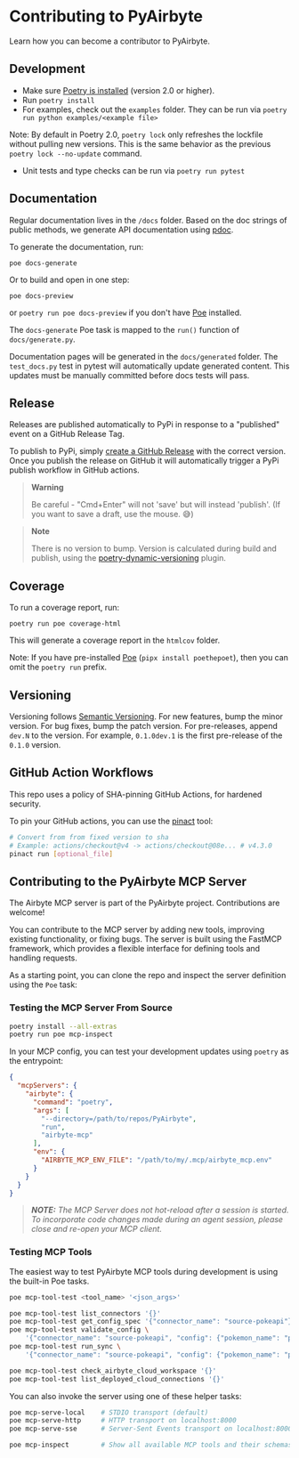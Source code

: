 # Contributing to PyAirbyte

Learn how you can become a contributor to PyAirbyte.

## Development

- Make sure [Poetry is installed](https://python-poetry.org/docs/#) (version 2.0 or higher).
- Run `poetry install`
- For examples, check out the `examples` folder. They can be run via `poetry run python examples/<example file>`

Note: By default in Poetry 2.0, `poetry lock` only refreshes the lockfile without pulling new versions. This is the same behavior as the previous `poetry lock --no-update` command.

- Unit tests and type checks can be run via `poetry run pytest`

## Documentation

Regular documentation lives in the `/docs` folder. Based on the doc strings of public methods, we generate API documentation using [pdoc](https://pdoc.dev).

To generate the documentation, run:

```console
poe docs-generate
```

Or to build and open in one step:

```console
poe docs-preview
```

or `poetry run poe docs-preview` if you don't have [Poe](https://poethepoet.natn.io/index.html) installed.

The `docs-generate` Poe task is mapped to the `run()` function of `docs/generate.py`.

Documentation pages will be generated in the `docs/generated` folder. The `test_docs.py` test in pytest will automatically update generated content. This updates must be manually committed before docs tests will pass.

## Release

Releases are published automatically to PyPi in response to a "published" event on a GitHub Release Tag.

To publish to PyPi, simply [create a GitHub Release](https://github.com/airbytehq/PyAirbyte/releases/new) with the correct version. Once you publish the release on GitHub it will automatically trigger a PyPi publish workflow in GitHub actions.

> **Warning**
>
> Be careful - "Cmd+Enter" will not 'save' but will instead 'publish'. (If you want to save a draft, use the mouse. 😅)

> **Note**
>
> There is no version to bump. Version is calculated during build and publish, using the [poetry-dynamic-versioning](https://github.com/mtkennerly/poetry-dynamic-versioning) plugin.

## Coverage

To run a coverage report, run:

```console
poetry run poe coverage-html
```

This will generate a coverage report in the `htmlcov` folder.

Note: If you have pre-installed [Poe](https://poethepoet.natn.io/index.html)
(`pipx install poethepoet`), then you can omit the `poetry run` prefix.

## Versioning

Versioning follows [Semantic Versioning](https://semver.org/). For new features, bump the minor version. For bug fixes, bump the patch version. For pre-releases, append `dev.N` to the version. For example, `0.1.0dev.1` is the first pre-release of the `0.1.0` version.

## GitHub Action Workflows

This repo uses a policy of SHA-pinning GitHub Actions, for hardened security.

To pin your GitHub actions, you can use the [pinact](https://github.com/suzuki-shunsuke/pinact) tool:

```bash
# Convert from from fixed version to sha
# Example: actions/checkout@v4 -> actions/checkout@08e... # v4.3.0
pinact run [optional_file]
```

## Contributing to the PyAirbyte MCP Server

The Airbyte MCP server is part of the PyAirbyte project. Contributions are welcome!

You can contribute to the MCP server by adding new tools, improving existing functionality, or
fixing bugs. The server is built using the FastMCP framework, which provides a flexible
interface for defining tools and handling requests.

As a starting point, you can clone the repo and inspect the server definition using the `Poe` task:

### Testing the MCP Server From Source

```bash
poetry install --all-extras
poetry run poe mcp-inspect
```

In your MCP config, you can test your development updates using `poetry` as the entrypoint:

```json
{
  "mcpServers": {
    "airbyte": {
      "command": "poetry",
      "args": [
        "--directory=/path/to/repos/PyAirbyte",
        "run",
        "airbyte-mcp"
      ],
      "env": {
        "AIRBYTE_MCP_ENV_FILE": "/path/to/my/.mcp/airbyte_mcp.env"
      }
    }
  }
}
```

> _**NOTE:** The MCP Server does not hot-reload after a session is started. To incorporate code changes made during an agent session, please close and re-open your MCP client._

### Testing MCP Tools

The easiest way to test PyAirbyte MCP tools during development is using the built-in Poe tasks.

```bash
poe mcp-tool-test <tool_name> '<json_args>'

poe mcp-tool-test list_connectors '{}'
poe mcp-tool-test get_config_spec '{"connector_name": "source-pokeapi"}'
poe mcp-tool-test validate_config \
    '{"connector_name": "source-pokeapi", "config": {"pokemon_name": "pikachu"}}'
poe mcp-tool-test run_sync \
    '{"connector_name": "source-pokeapi", "config": {"pokemon_name": "pikachu"}}'

poe mcp-tool-test check_airbyte_cloud_workspace '{}'
poe mcp-tool-test list_deployed_cloud_connections '{}'
```

You can also invoke the server using one of these helper tasks:

```bash
poe mcp-serve-local    # STDIO transport (default)
poe mcp-serve-http     # HTTP transport on localhost:8000
poe mcp-serve-sse      # Server-Sent Events transport on localhost:8000

poe mcp-inspect        # Show all available MCP tools and their schemas
```
